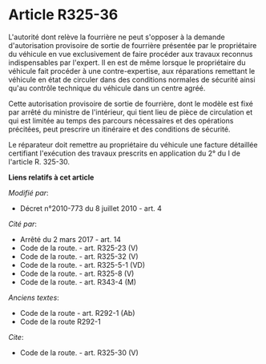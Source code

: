 # Article R325-36

L'autorité dont relève la fourrière ne peut s'opposer à la demande d'autorisation provisoire de sortie de fourrière présentée
par le propriétaire du véhicule en vue exclusivement de faire procéder aux travaux reconnus indispensables par l'expert. Il
en est de même lorsque le propriétaire du véhicule fait procéder à une contre-expertise, aux réparations remettant le
véhicule en état de circuler dans des conditions normales de sécurité ainsi qu'au contrôle technique du véhicule dans un
centre agréé. 

Cette autorisation provisoire de sortie de fourrière, dont le modèle est fixé par arrêté du ministre de l'intérieur, qui
tient lieu de pièce de circulation et qui est limitée au temps des parcours nécessaires et des opérations précitées, peut
prescrire un itinéraire et des conditions de sécurité. 

Le réparateur doit remettre au propriétaire du véhicule une facture détaillée certifiant l'exécution des travaux prescrits en
application du 2° du I de l'article R. 325-30.

**Liens relatifs à cet article**

_Modifié par_:

  - Décret n°2010-773 du 8 juillet 2010 - art. 4

_Cité par_:

  - Arrêté du 2 mars 2017 - art. 14
  - Code de la route. - art. R325-23 (V)
  - Code de la route. - art. R325-32 (V)
  - Code de la route. - art. R325-5-1 (VD)
  - Code de la route. - art. R325-8 (V)
  - Code de la route. - art. R343-4 (M)

_Anciens textes_:

  - Code de la route - art. R292-1 (Ab)
  - Code de la route R292-1

_Cite_:

  - Code de la route. - art. R325-30 (V)
